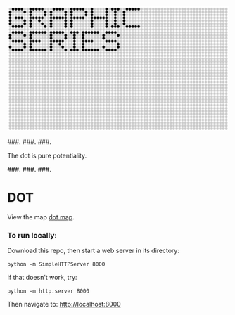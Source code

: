 ![GRAPHIC SERIES](https://raw.githubusercontent.com/sensescape/xyz-dots/master/images/dots-title2.jpg)



###.
###.
###.

The dot is pure potentiality.

###.
###.
###.




# DOT

View the map [dot map](https://sensescape.github.io/xyz-dots/#12/37.7823/-122.4274).

### To run locally:

Download this repo, then start a web server in its directory:

    python -m SimpleHTTPServer 8000
    
If that doesn't work, try:

    python -m http.server 8000
    
Then navigate to: [http://localhost:8000](http://localhost:8000)
